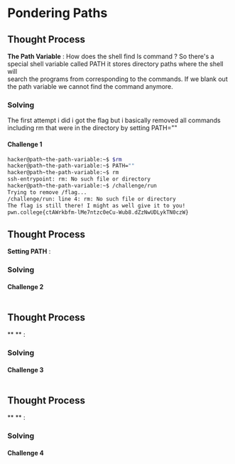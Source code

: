 # Pondering Paths 

## Thought Process 
**The Path Variable** : How does the shell find ls command ? So there's a special shell variable called PATH it stores directory paths where the shell will <br>
search the programs from corresponding to the commands. If we blank out the path variable we cannot find the command anymore. 

### Solving 
The first attempt i did i got the flag but i basically removed all commands including rm that were in the directory by setting PATH="" <br>
#### Challenge 1
```bash
hacker@path~the-path-variable:~$ $rm
hacker@path~the-path-variable:~$ PATH=""
hacker@path~the-path-variable:~$ rm
ssh-entrypoint: rm: No such file or directory
hacker@path~the-path-variable:~$ /challenge/run
Trying to remove /flag...
/challenge/run: line 4: rm: No such file or directory
The flag is still there! I might as well give it to you!
pwn.college{ctAWrkbfm-lMe7ntzc0eCu-Wub8.dZzNwUDLykTN0czW}
```
## Thought Process 
**Setting PATH** :  

### Solving 

#### Challenge 2
```bash

```
## Thought Process 
** ** : 

### Solving 

#### Challenge 3
```bash

```
## Thought Process 
** ** : 

### Solving 

#### Challenge 4
```bash

```

